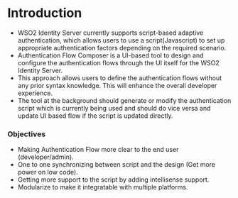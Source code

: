 # Introduction

- WSO2 Identity Server currently supports script-based adaptive authentication, which allows users to use a script(Javascript) to set up appropriate 
  authentication factors depending on the required scenario.
- Authentication Flow Composer is a UI-based tool to design and configure the authentication flows through the UI itself for the WSO2 Identity Server. 
- This approach allows users to define the authentication flows without any prior syntax knowledge. This will enhance the overall developer experience.
- The tool at the background should generate or modify the authentication script which is currently being used and should do vice versa and update UI 
  based flow if the script is updated directly.

### Objectives
- Making Authentication Flow more clear to the end user (developer/admin).
- One to one synchronizing between script and the design (Get more power on low code).
- Getting more support to the script by adding intellisense support.
- Modularize to make it integratable with multiple platforms.
